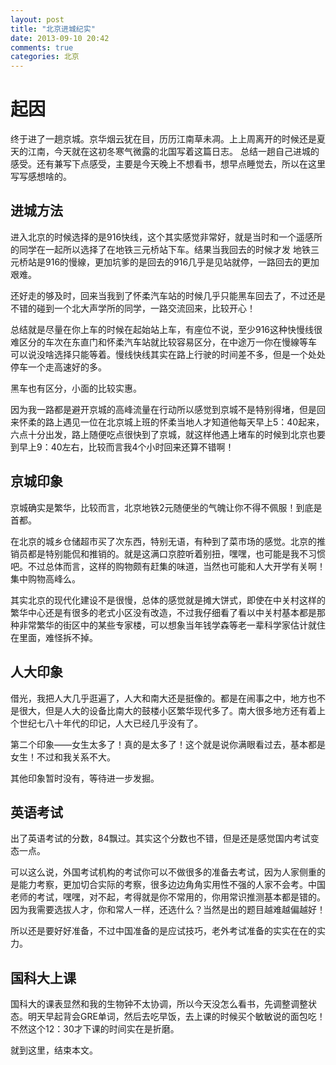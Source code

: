 ```yaml
---
layout: post
title: "北京进城纪实"
date: 2013-09-10 20:42
comments: true
categories: 北京
---
```


# 起因

终于进了一趟京城。京华烟云犹在目，历历江南草未凋。上上周离开的时候还是夏天的江南，今天就在这初冬寒气微露的北国写着这篇日志。
总结一趟自己进城的感受。还有兼写下点感受，主要是今天晚上不想看书，想早点睡觉去，所以在这里写写感想啥的。

<!--more-->

## 进城方法

进入北京的时候选择的是916快线，这个其实感觉非常好，就是当时和一个遥感所的同学在一起所以选择了在地铁三元桥站下车。结果当我回去的时候才发
地铁三元桥站是916的慢線，更加坑爹的是回去的916几乎是见站就停，一路回去的更加艰难。 

还好走的够及时，回来当我到了怀柔汽车站的时候几乎只能黑车回去了，不过还是不错的碰到一个北大声学所的同学，一路交流回来，比较开心！

总结就是尽量在你上车的时候在起始站上车，有座位不说，至少916这种快慢线很难区分的车次在东直门和怀柔汽车站就比较容易区分，在中途万一你在慢線等车
可以说没啥选择只能等着。慢线快线其实在路上行驶的时间差不多，但是一个处处停车一个走高速好的多。

黑车也有区分，小面的比较实惠。

因为我一路都是避开京城的高峰流量在行动所以感觉到京城不是特别得堵，但是回来怀柔的路上遇见一位在北京城上班的怀柔当地人才知道他每天早上5：40起来，
六点十分出发，路上随便吃点很快到了京城，就这样他遇上堵车的时候到北京也要到早上9：40左右，比较而言我4个小时回来还算不错啊！

## 京城印象

京城确实是繁华，比较而言，北京地铁2元随便坐的气魄让你不得不佩服！到底是首都。

在北京的城乡仓储超市买了次东西，特别无语，有种到了菜市场的感觉。北京的推销员都是特别能侃和推销的。就是这满口京腔听着别扭，嘿嘿，也可能是我不习惯吧。不过总体而言，这样的购物颇有赶集的味道，当然也可能和人大开学有关啊！集中购物高峰么。

其实北京的现代化建设不是很慢，总体的感觉就是摊大饼式，即使在中关村这样的繁华中心还是有很多的老式小区没有改造，不过我仔细看了看以中关村基本都是那种非常繁华的街区中的某些专家楼，可以想象当年钱学森等老一辈科学家估计就住在里面，难怪拆不掉。 

 


## 人大印象

借光，我把人大几乎逛遍了，人大和南大还是挺像的。都是在闹事之中，地方也不是很大，但是人大的设备比南大的鼓楼小区繁华现代多了。南大很多地方还有着上个世纪七八十年代的印记，人大已经几乎没有了。

第二个印象——女生太多了！真的是太多了！这个就是说你满眼看过去，基本都是女生！不过和我关系不大。

其他印象暂时没有，等待进一步发掘。

## 英语考试

出了英语考试的分数，84飘过。其实这个分数也不错，但是还是感觉国内考试变态一点。

可以这么说，外国考试机构的考试你可以不做很多的准备去考试，因为人家侧重的是能力考察，更加切合实际的考察，很多边边角角实用性不强的人家不会考。中国老师的考试，嘿嘿，对不起，考得就是你不常用的，你用常识推测基本都是错的。因为我需要选拔人才，你和常人一样，还选什么？当然是出的题目越难越偏越好！

所以还是要好好准备，不过中国准备的是应试技巧，老外考试准备的实实在在的实力。

## 国科大上课

国科大的课表显然和我的生物钟不太协调，所以今天没怎么看书，先调整调整状态。明天早起背会GRE单词，然后去吃早饭，去上课的时候买个敏敏说的面包吃！不然这个12：30才下课的时间实在是折磨。

就到这里，结束本文。


